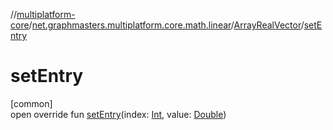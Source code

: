 //[multiplatform-core](../../../index.md)/[net.graphmasters.multiplatform.core.math.linear](../index.md)/[ArrayRealVector](index.md)/[setEntry](set-entry.md)

# setEntry

[common]\
open override fun [setEntry](set-entry.md)(index: [Int](https://kotlinlang.org/api/latest/jvm/stdlib/kotlin/-int/index.html), value: [Double](https://kotlinlang.org/api/latest/jvm/stdlib/kotlin/-double/index.html))
